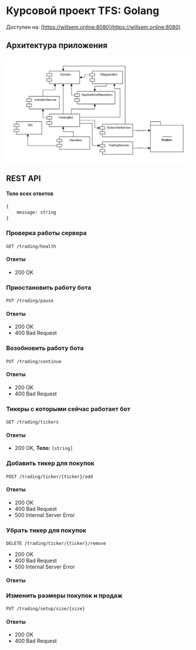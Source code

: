 # Курсовой проект TFS: Golang

Доступен на: [https://willsem.online:8080](https://willsem.online:8080)

## Архитектура приложения

![modules](./img/modules.png)

## REST API

#### Тело всех ответов

```
{
    message: string
}
```

### Проверка работы сервера

`GET /trading/health`

#### Ответы

* 200 OK

### Приостановить работу бота

`PUT /trading/pause`

#### Ответы

* 200 OK
* 400 Bad Request

### Возобновить работу бота

`PUT /trading/continue`

#### Ответы

* 200 OK
* 400 Bad Request

### Тикеры с которыми сейчас работает бот

`GET /trading/tickers`

#### Ответы

* 200 OK, **Тело:** `[string]`

### Добавить тикер для покупок

`POST /trading/ticker/{ticker}/add`

#### Ответы

* 200 OK
* 400 Bad Request
* 500 Internal Server Error

### Убрать тикер для покупок

`DELETE /trading/ticker/{ticker}/remove`

* 200 OK
* 400 Bad Request
* 500 Internal Server Error

#### Ответы

### Изменить размеры покупок и продаж

`PUT /trading/setup/size/{size}`

#### Ответы

* 200 OK
* 400 Bad Request
